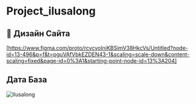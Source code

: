 # Project_ilusalong
## 🎨 Дизайн Cайта
[https://www.figma.com/proto/rcvcyoIniKBSimV38HkcVs/Untitled?node-id=13-496&p=f&t=pguVAfVbkEZDEN43-1&scaling=scale-down&content-scaling=fixed&page-id=0%3A1&starting-point-node-id=13%3A204]

## Дата База
![Ilusalong](https://i.imgur.com/axUwjlL.png)
